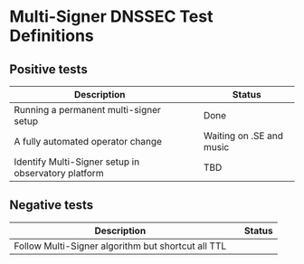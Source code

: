 # Multi-Signer DNSSEC Test Definitions
## Positive tests
Description |     | Status |
------------| --- | ------ |
Running a permanent multi-signer setup | | Done
A fully automated operator change | | Waiting on .SE and music
Identify Multi-Signer setup in observatory platform | | TBD

## Negative tests
Description |     | Status |
------------| --- | ------ |
Follow Multi-Signer algorithm but shortcut all TTL | |
